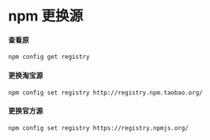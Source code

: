 
# npm 更换源

#### 查看原
```
npm config get registry
```

#### 更换淘宝源
```
npm config set registry http://registry.npm.taobao.org/
```
#### 更换官方源
```
npm config set registry https://registry.npmjs.org/
```
